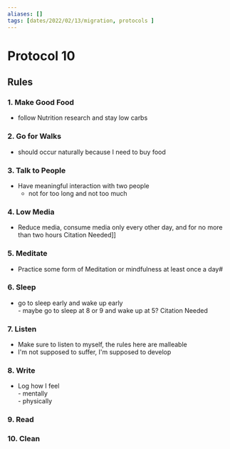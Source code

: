 ```yaml
---
aliases: []
tags: [dates/2022/02/13/migration, protocols ]
---
```

 

# Protocol 10

## Rules

### 1. Make Good Food
- follow Nutrition research and stay low carbs

### 2. Go for Walks
- should occur naturally because I need to buy food

### 3. Talk to People
- Have meaningful interaction with two people
	-	not for too long and not too much

### 4. Low Media
- Reduce media, consume media only every other day, and for no more than two hours Citation Needed]] 

### 5. Meditate
- Practice some form of Meditation or mindfulness at least once a day#

### 6. Sleep
- go to sleep early and wake up early  
		- maybe go to sleep at 8 or 9 and wake up at 5? Citation Needed

### 7. Listen
- Make sure to listen to myself, the rules here are malleable
- I'm not supposed to suffer, I'm supposed to develop

### 8. Write
- Log how I feel  
		- mentally  
		- physically

### 9. Read

### 10. Clean

